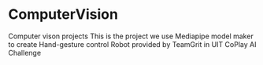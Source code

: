 # ComputerVision
Computer vison projects
This is the project we use Mediapipe model maker to create Hand-gesture control Robot provided by TeamGrit in UIT CoPlay AI Challenge
